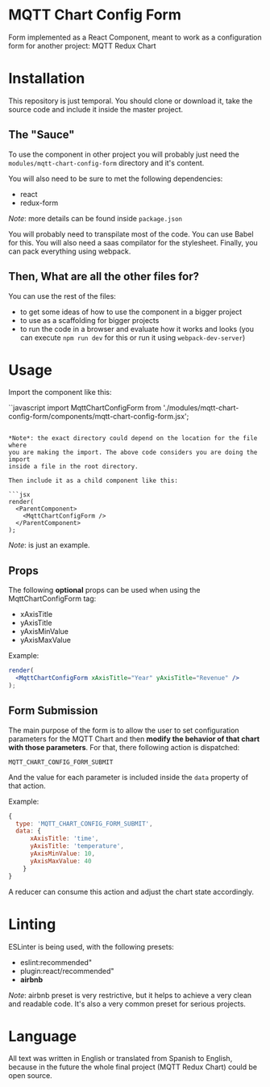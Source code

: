 # MQTT Chart Config Form

Form implemented as a React Component, meant to work as a configuration form for
another project: MQTT Redux Chart

# Installation

This repository is just temporal. You should clone or download it, take the
source code and include it inside the master project.

## The "Sauce"

To use the component in other project you will probably just need
the `modules/mqtt-chart-config-form` directory and it's content.

You will also need to be sure to met the following dependencies:

* react
* redux-form

*Note*: more details can be found inside `package.json`

You will probably need to transpilate most of the code. You can use Babel for
this. You will also need a saas compilator for the stylesheet. Finally, you can
pack everything using webpack.

## Then, What are all the other files for?

You can use the rest of the files:

* to get some ideas of how to use the component in a bigger project
* to use as a scaffolding for bigger projects
* to run the code in a browser and evaluate how it works and looks (you can
  execute `npm run dev` for this or run it using `webpack-dev-server`)

# Usage

Import the component like this:

``javascript
import MqttChartConfigForm from
  './modules/mqtt-chart-config-form/components/mqtt-chart-config-form.jsx';
```

*Note*: the exact directory could depend on the location for the file where
you are making the import. The above code considers you are doing the import
inside a file in the root directory.

Then include it as a child component like this:

```jsx
render(
  <ParentComponent>
    <MqttChartConfigForm />
  </ParentComponent>
);
```

*Note*: <ParentComponent> is just an example.

## Props

The following **optional** props can be used when using the MqttChartConfigForm
tag:

* xAxisTitle
* yAxisTitle
* yAxisMinValue
* yAxisMaxValue

Example:

```jsx
render(
  <MqttChartConfigForm xAxisTitle="Year" yAxisTitle="Revenue" />
);
```

## Form Submission

The main purpose of the form is to allow the user to set configuration
parameters for the MQTT Chart and then **modify the behavior of that chart with
those parameters**. For that, there following action is dispatched:

`MQTT_CHART_CONFIG_FORM_SUBMIT`

And the value for each parameter is included inside the `data` property of that
action.

Example:

```javascript
{
  type: 'MQTT_CHART_CONFIG_FORM_SUBMIT',
  data: {
      xAxisTitle: 'time',
      yAxisTitle: 'temperature',
      yAxisMinValue: 10,
      yAxisMaxValue: 40
    }
}
```

A reducer can consume this action and adjust the chart state accordingly.

# Linting

ESLinter is being used, with the following presets:

* eslint:recommended"
* plugin:react/recommended"
* **airbnb**

*Note*: airbnb preset is very restrictive, but it helps to achieve a very clean
and readable code. It's also a very common preset for serious projects.

# Language

All text was written in English or translated from Spanish to English, because
in the future the whole final project (MQTT Redux Chart) could be open source.
